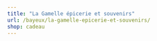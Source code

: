 ```yaml
---
title: "La Gamelle épicerie et souvenirs"
url: /bayeux/la-gamelle-epicerie-et-souvenirs/
shop: cadeau
---
```

